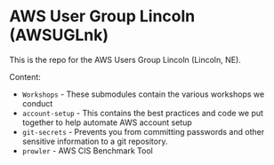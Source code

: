 # AWS User Group Lincoln (AWSUGLnk)
This is the repo for the AWS Users Group Lincoln (Lincoln, NE).

Content:

* `Workshops` - These submodules contain the various workshops we conduct
* `account-setup` - This contains the best practices and code we put together to help automate AWS account setup
* `git-secrets` - Prevents you from committing passwords and other sensitive information to a git repository.
* `prowler` - AWS CIS Benchmark Tool
